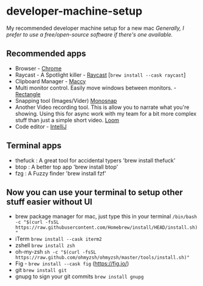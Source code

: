 # developer-machine-setup
My recommended developer machine setup for a new mac
*Generally, I prefer to use a free/open-source software if there's one available.*

## Recommended apps
- Browser - <a href="https://www.google.com/chrome/" target="_blank">Chrome</a>
- Raycast - A Spotlight killer - <a href="https://www.raycast.com/" target="_blank">Raycast</a> [`brew install --cask raycast`]
- Clipboard Manager - <a href="https://maccy.app/" target="_blank">Maccy</a>
- Multi monitor control. Easily move windows between monitors. - <a href="https://rectangleapp.com/" target="_blank">Rectangle</a>
- Snapping tool (Images/Vider) <a href="https://monosnap.com/download/mac" target="_blank">Monosnap</a>
- Another Video recording tool. This is allow you to narrate what you're showing. Using this for async work with my team for a bit more complex stuff than just a simple short video. <a href="https://www.loom.com/" target="_blank">Loom</a>
- Code editor - <a href="https://www.jetbrains.com/idea/download/" target="_blank">IntelliJ</a>

## Terminal apps
- thefuck : A great tool for accidental typers 'brew install thefuck'
- btop : A better top app 'brew install btop'
- fzg : A Fuzzy finder 'brew install fzf'

## Now you can use your terminal to setup other stuff easier without UI
- brew package manager for mac, just type this in your terminal  `/bin/bash -c "$(curl -fsSL https://raw.githubusercontent.com/Homebrew/install/HEAD/install.sh)"`
- iTerm `brew install --cask iterm2`
- zshell `brew install zsh`
- oh-my-zsh `sh -c "$(curl -fsSL https://raw.github.com/ohmyzsh/ohmyzsh/master/tools/install.sh)"`
- Fig - `brew install --cask fig` (<a href="https://fig.io/" target="_blank">https://fig.io/</a>)
- git `brew install git`
- gnupg to sign your git commits `brew install gnupg`
